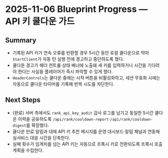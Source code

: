 # 2025-11-06 Blueprint Progress — API 키 쿨다운 가드

## Summary

- 기록된 API 키가 연속 오류를 반환할 경우 5시간 동안 로컬 쿨다운으로 막아 `StartClient`가 자동 턴 실행 전에 경고하고 중단하도록 했다.
- 쿨다운 경고가 헤더 컨트롤·상태 배너에 노출돼 새 키를 입력하거나 시간을 기다려야 한다는 사실을 플레이어가 즉시 파악할 수 있게 했다.
- `HeaderControls`는 쿨다운 중에는 시작 버튼을 비활성화하고, 세션 무효화 시에는 자동으로 쿨다운 타이머를 기록해 반복 시도를 차단한다.

## Next Steps

- (완료) 서버 측에서도 `rank_api_key_audit` 감사 로그를 남기고 동일한 5시간 쿨다운 이력을 공유하도록 `/api/rank/cooldown-report`·`/api/rank/cooldown-digest`를 확장했다.
- 쿨다운 만료 알림과 대체 API 키 추천 메시지를 운영 대시보드·알림 채널과 연동해 실서비스 대응 시간을 단축한다.
- 실패 횟수가 임계치를 넘는 API 키는 자동으로 프록시 키로 전환되도록 프록시 호출 계획을 수립한다.
